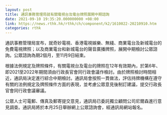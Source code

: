 ```yaml
---
layout: post
title: 通訊事務管理局就有關電視台及電台牌照展開中期諮詢
date: 2021-09-10 19:35:20.000000000 +08:00
link: https://news.rthk.hk/rthk/ch/component/k2/1610022-20210910.htm
categories: rthk
---
```


通訊事務管理局宣布，就奇妙電視、香港電視娛樂、無綫、商業電台及新城電台的免費電視牌照；以及商業電台和新城電台的聲音廣播牌照，展開中期檢討公眾諮詢。公眾諮詢為期2個月，至11月9日結束。

根據法例規定及牌照條件，有關電視台及電台的牌照在12年有效期內，於第6年、即2021至2022年期間須由行政長官會同行政會議作檢討。由於牌照檢討時間相近，通訊局決定進行綜合中期檢討。通訊局會按照一貫做法，評估持牌機構在遵守有關的法例規定及牌照條件方面的表現，並考慮公眾意見後制訂建議，提交行政長官會同行政會議審議。

公眾人士可電郵、傳真及郵寄提交意見，通訊局已委託獨立顧問公司尼爾森進行意見調查。通訊局將於本月25日舉辦網上公眾諮詢會，經通訊局網站報名。
